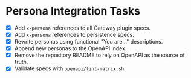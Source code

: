 # Persona Integration Tasks

- [x] Add `x-persona` references to all Gateway plugin specs.
- [x] Add `x-persona` references to persistence specs.
- [x] Rewrite personas using functional "You are..." descriptions.
- [x] Append new personas to the OpenAPI index.
- [x] Remove the repository README to rely on OpenAPI as the source of truth.
- [x] Validate specs with `openapi/lint-matrix.sh`.
